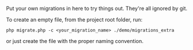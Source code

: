 Put your own migrations in here to try things out.  They're all ignored by git.

To create an empty file, from the project root folder, run:

```
php migrate.php -c <your_migration_name> ./demo/migrations_extra
```

or just create the file with the proper naming convention.